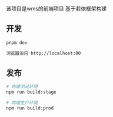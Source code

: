 
该项目是wms的前端项目 基于若依框架构建

## 开发

```bash
pnpm dev 

浏览器访问 http://localhost:80
```
## 发布

```bash
# 构建测试环境
npm run build:stage

# 构建生产环境
npm run build:prod
```